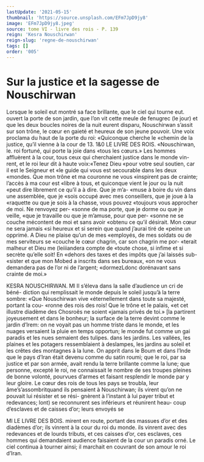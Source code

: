 ```yaml
---
lastUpdate: '2021-05-15'
thumbnail: 'https://source.unsplash.com/EFm7JpD9jy8'
image: 'EFm7JpD9jy8.jpeg'
source: tome VI - livre des rois - P. 139
reign: 'Kesra Nouschirwan'
reign-slug: 'regne-de-nouschirwan'
tags: []
order: '005'
---
```


# Sur la justice et la sagesse de Nouschirwan

Lorsque le soleil eut montré sa face brillante, que le ciel qui tourne eut. ouvert la porte de son jardin, que l’on vit cette meule de fenugrec (le jour) et que
les deux boucles noires de la nuit eurent disparu, Nouschirwan s’assit sur son trône, le cœur en gaieté
et heureux de son jeune pouvoir. Une voix proclama du haut de la porte du roi: «Quiconque cherche le «chemin de la justice, qu’il vienne à la cour de 13.
1&0 LE LIVRE DES ROIS.
«Nouschirwan, le. roi fortuné, qui porte la joie dans «tous les cœurs.» Les hommes affluèrent à la cour,
tous ceux qui cherchaient justice dans le monde vin- rent, et le roi leur dit à haute voix:«Tenez Dieu «pour votre seul soutien, car il est le Seigneur et «le guide qui vous est secourable dans les deux «mondes. Que mon trône et ma couronne ne vous «inspirent pas de crainte; l’accès à ma cour est
«libre à tous, et quiconque vient le jour ou la nuit «peut dire librement ce qu’il a à dire. Que je m’a-
«muse à boire du vin dans une assemblée, que je
«sois occupé avec mes conseillers, que je joue à la «raquette ou que je sois à la chasse, vous pouvez «toujours vous approcher de moi. Ne renvoyez per- «sonne de ma porte, que je dorme ou que je veille, «que je travaille ou que je m’amuse, pour que per- «sonne ne se couche mécontent de moi et sans avoir «obtenu ce qu’il désirait. Mon cœur ne sera jamais
«si heureux et si serein que quand j’aurai tiré de
«peine un opprimé. A Dieu ne plaise qu’un de mes «employés, de mes soldats ou de mes serviteurs se «couche le cœur chagrin, car son chagrin me por- «terait malheur et Dieu me (leiiiandera compte de «toute chose, si infime et si secrète qu’elle soit! En «dehors des taxes et des impôts que j’ai laissés sub-
«sister et que mon Mobed a inscrits dans ses bureaux, «on ne vous demandera pas de l’or ni de l’argent; «dormezLdonc dorénavant sans crainte de moi.»

KESRA NOUSCHIRWAN. Ml Il s’éleva dans la salle d’audience un cri de béné-
diction qui remplissait le monde depuis le soleil jusqu’à la terre sombre: «Que Nouschirwan vive «éternellement dans toute sa majesté, portant la cou-
«ronne des rois des rois! Que le trône et le palais, «et cet illustre diadème des Chosroës ne soient «jamais privés de toi.» [la partirent joyeusement et
dans le bonheur; la surface de la terre devint comme le jardin d’lrem: on ne voyait pas un homme triste dans le monde, et les nuages versaient la pluie en
temps opportun; le monde fut comme un gai paradis
et les nues semaient des tulipes. dans les jardins. Les
vallées, les plaines et les potagers ressemblaient à
deslampes, les jardins au soleil et les crêtes des
montagnes à la lune. On apprit dans le Boum et dans l’lnde que le pays d’Iran était devenu comme du
satin roumi; que le roi, par sa justice et par son armée, avait rendu la terre brillante comme la lune;
que personne, excepté le roi, ne connaissait le nombre de ses troupes pleines de bonne volonté, pourvues d’armes et faisant resplendir le monde par y leur gloire.
Le cœur des rois de tous les pays se troubla, leur âme’s’assombritquand ils pensaient à Nouschirwan;
ils virent qu’on ne pouvait lui résister et se rési- gnèrent à l’instant à lui payer tribut et redevances; lont) se reconnurent ses inférieurs et réunirent heau- coup d’esclaves et de caisses d’or; leurs envoyés se

Ml LE LIVRE DES BOIS.
mirent en route, portant des massues d’or et des diadèmes d’or; ils vinrent à la cour du roi du monde. ils vinrent avec des redevances et de lourds tributs, et ces caisses d’or, ces esclaves, ces hommes
qui demandaient audience faisaient de la cour un paradis orné. Le ciel continua à tourner ainsi; il marchait en couvrant de son amour le roi d’Iran.
